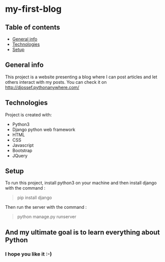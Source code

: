 # my-first-blog

## Table of contents
* [General info](#general-info)
* [Technologies](#technologies)
* [Setup](#setup)

## General info
This project is a website presenting a blog where I can post articles and let others interact with my posts.
You can check it on http://djossef.pythonanywhere.com/
	
## Technologies
Project is created with:
* Python3
* Django python web framework
* HTML
* CSS
* Javascript
* Bootstrap
* JQuery

	
## Setup
To run this project, install python3 on your machine and then install django with the command : 

 > pip install django

Then run the server with the command :
 > python manage.py runserver
 

## And my ultimate goal is to learn everything about Python 
### I hope you like it :-)
